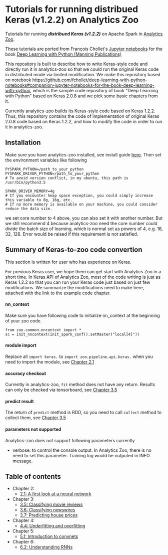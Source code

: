 # Tutorials for running distribued Keras (v1.2.2) on Analytics Zoo
Tutorials for running _**distribued Keras (v1.2.2)**_ on Apache Spark in [Analytics Zoo](https://github.com/intel-analytics/analytics-zoo).

These tutorials are ported from François Chollet's [Jupyter notebooks](https://github.com/fchollet/deep-learning-with-python-notebooks) for the book [Deep Learning with Python (Manning Publications)](https://www.manning.com/books/deep-learning-with-python?a_aid=keras&a_bid=76564dff)

This repository is built to describe how to write Keras-style code and directly run it in analytics-zoo so that we could run the original Keras code in distributed mode via limited modification. We make this repository based on notebook https://github.com/fchollet/deep-learning-with-python-notebooks#companion-jupyter-notebooks-for-the-book-deep-learning-with-python, which is the sample code repository of book "Deep Learning with Python" based on Keras 2.0.8 and we pick some basic chapters from it. 

Currently analytics-zoo builds its Keras-style code based on Keras 1.2.2. Thus, this repository contains the code of implementation of original Keras 2.0.8 code based on Keras 1.2.2, and how to modify the code in order to run it in analytics-zoo.

## Installation
Make sure you have analytics-zoo installed, see install guide [here](https://analytics-zoo.github.io/master/#PythonUserGuide/install/). Then set the environment variables like following
  
    PYSPARK_PYTHON=/path_to_your_python
    PYSPARK_DRIVER_PYTHON=/path_to_your_python
    # To avoid version conflict, in my ubuntu, this path is /usr/bin/python3.5

    SPARK_DRIVER_MEMORY=4g
    # If you encounter heap space exception, you could simply increase this variable to 8g, 16g, etc. 
    # If no more memory is available on your machine, you could consider reduce the data size.

    
we set core number to 4 above, you can also set it with another number. But we still recommend 4 because analytics-zoo need the core number could divide the batch size of learning, which is normal set as powers of 4, e.g. 16, 32, 128. Error would be raised if this requirement is not satisfied.

## Summary of Keras-to-zoo code convertion
This section is written for user who has experience on Keras.

For previous Keras user, we hope them can get start with Analytics Zoo in a short time. In Keras API of Analytics Zoo, most of the code writing is just as Keras 1.2.2 so that you can run your Keras code just based on just few modifications. We summarize the modifications need to make here, attached with the link to the example code chapter.
#### nn_context
Make sure you have following code to initialize nn_context at the beginning of your zoo code.
  
    from zoo.common.nncontext import *
    sc = init_nncontext(init_spark_conf().setMaster("local[4]"))

#### module import
Replace all `import keras.` to `import zoo.pipeline.api.keras.` when you need to import the module, see [Chapter 2.1]()

#### accuracy checkout
Currently in analytics-zoo, `fit` method does not have any return. Results can only be checked via tensorboard, see [Chapter 3.5]()

#### predict result
The return of `predict` method is RDD, so you need to call `collect` method to collect them, see [Chapter 3.5]()

#### parameters not supported
Analytics-zoo does not support following parameters currently

* verbose: to control the console output. In Analytics Zoo, there is no need to set this parameter. Training log would be outputed in INFO message.

## Table of contents

* Chapter 2:
    * [2.1: A first look at a neural network]()
* Chapter 3:
    * [3.5: Classifying movie reviews]()
    * [3.6: Classifying newswires]()
    * [3.7: Predicting house prices]()
* Chapter 4:
    * [4.4: Underfitting and overfitting]()
* Chapter 5:
    * [5.1: Introduction to convnets]()
* Chapter 6:
    * [6.2: Understanding RNNs]()


